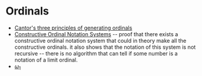 # Ordinals

* [Cantor's three principles of generating ordinals](https://math.stackexchange.com/questions/956779/an-easy-to-understand-definition-of-omega-1/972010#972010)
* [Constructive Ordinal Notation Systems](https://www.jstor.org/stable/2689658) -- proof that there exists a constructive ordinal notation system that could in theory make all the constructive ordinals. it also shows that the notation of this system is not recursive -- there is no algorithm that can tell if some number is a notation of a limit ordinal.
* [$\omega_1$](https://github.com/marti-1/notebooks/blob/main/math/on-omega-1-ordinal.md)
  
